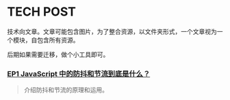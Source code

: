 # TECH POST

技术向文章。文章可能包含图片，为了整合资源，以文件夹形式，一个文章视为一个模块，自包含所有资源。

后期如果需要迁移，做个小工具即可。

### [EP1 JavaScript 中的防抖和节流到底是什么？](https://github.com/zfanli/notes/tree/master/post/tech/EP1.DebounceAndThrottle)

> 介绍防抖和节流的原理和运用。
